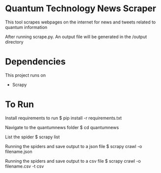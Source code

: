 # Quantum Technology News Scraper
This tool scrapes webpages on the internet for news and tweets related to quantum information

After running scrape.py. An output file will be generated in the /output
directory

# Dependencies
This project runs on 
- Scrapy

# To Run
Install requirements to run
    $ pip install -r requirements.txt 

Navigate to the quantumnews folder
    $ cd quantumnews

List the spider 
    $ scrapy list

Running the spiders and save output to a json file
    $ scrapy crawl <spider name> -o	filename.json

Running the spiders and save output to a csv file
    $ scrapy crawl <spider name> -o filename.csv -t csv
